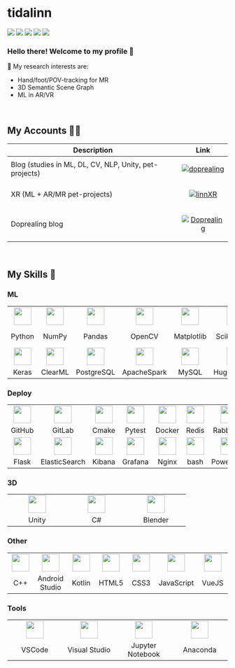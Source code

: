 # tidalinn

<p>
<img src="https://img.shields.io/badge/Interest-XR + ML-blue"/>
<img src="https://img.shields.io/badge/Hobby-Working | Coding | Reading-blue" />
<img src="https://img.shields.io/badge/Programming-Python-blue" />
<img src="https://img.shields.io/badge/Lives-Russia-blue" />
<img src="https://img.shields.io/badge/Languages-English | Deutsch | 汉语 | 한국어-blue" />
</p>

### Hello there! Welcome to my profile 👋

🔭 My research interests are:
- Hand/foot/POV-tracking for MR
- 3D Semantic Scene Graph
- ML in AR/VR

<br>

## My Accounts 👩‍💻
Description | Link
-|-
Blog (studies in ML, DL, CV, NLP, Unity, pet-projects) | <p align="center"> <a href="https://github.com/doprealing"> <img src="https://img.shields.io/badge/doprealing-D71868?style=for-the-badge&logo=github&logoColor=white" alt="doprealing"/> </a> </p>
XR (ML + AR/MR pet-projects) | <p align="center"> <a href="https://github.com/linnxr"> <img src="https://img.shields.io/badge/linnXR-232323?style=for-the-badge&logo=github&logoColor=white" alt="linnXR"/> </a> </p>
Doprealing blog | <p align="center"> <a href="https://t.me/doprealing"> <img src="https://img.shields.io/badge/Doprealing-8A2BE2?style=for-the-badge&logo=telegram&logoColor=white" alt="Doprealing"/> </a> </p>

<br>

## My Skills 💎

### ML

<div align="left">
  <table>
    <tr>
      <td align="center" width=120> <img height=40 src="https://cdn.jsdelivr.net/gh/devicons/devicon/icons/python/python-original.svg"/> </td>
      <td align="center" width=120> <img height=40 src="https://cdn.jsdelivr.net/gh/devicons/devicon/icons/numpy/numpy-original.svg"/> </td>
      <td align="center" width=120> <img height=40 src="https://cdn.jsdelivr.net/gh/devicons/devicon/icons/pandas/pandas-original.svg"/> </td>
      <td align="center" width=120> <img height=40 src="https://cdn.jsdelivr.net/gh/devicons/devicon/icons/opencv/opencv-original.svg"/> </td>
      <td align="center" width=120> <img height=40 src="https://cdn.jsdelivr.net/gh/devicons/devicon/icons/matplotlib/matplotlib-original.svg"/> </td>
      <td align="center" width=120> <img height=40 src="https://cdn.jsdelivr.net/gh/devicons/devicon/icons/scikitlearn/scikitlearn-original.svg"/> </td>
      <td align="center" width=120> <img height=40 src="https://cdn.jsdelivr.net/gh/devicons/devicon/icons/pytorch/pytorch-original.svg"/> </td>
      <td align="center" width=120> <img height=40 src="https://github.com/latticetower/pytorch-lightning/blob/master/docs/source/_images/logos/lightning_logo-large.svg"/> </td>
    </tr>
    <tr> 
      <td align="center" width=120>Python</td>
      <td align="center" width=120>NumPy</td>
      <td align="center" width=120>Pandas</td>
      <td align="center" width=120>OpenCV</td>
      <td align="center" width=120>Matplotlib</td>
      <td align="center" width=120>Scikit-learn</td>
      <td align="center" width=120>PyTorch</td>
      <td align="center" width=120>PyTorch Lightning</td>
    </tr>
    <tr>
      <td align="center" width=120> <img height=40 src="https://cdn.jsdelivr.net/gh/devicons/devicon/icons/keras/keras-original.svg"/> </td>
      <td align="center" width=120> <img height=40 src="https://github.com/clearml/clearml/blob/master/docs/clearml-logo.svg"/> </td>
      <td align="center" width=120> <img height=40 src="https://cdn.jsdelivr.net/gh/devicons/devicon/icons/postgresql/postgresql-original.svg"/> </td>
      <td align="center" width=120> <img height=40 src="https://cdn.jsdelivr.net/gh/devicons/devicon/icons/apachespark/apachespark-original.svg"/> </td>
      <td align="center" width=120> <img height=40 src="https://cdn.jsdelivr.net/gh/devicons/devicon/icons/mysql/mysql-original.svg"/> </td>
      <td align="center" width=120> <img height=40 src="https://huggingface.co/datasets/huggingface/brand-assets/resolve/main/hf-logo.svg"/> </td>
      <td align="center" width=120> <img height=40 src="https://cdn.jsdelivr.net/gh/devicons/devicon/icons/kaggle/kaggle-original.svg"/> </td>
      <td align="center" width=120>  </td>
    </tr>
    <tr> 
      <td align="center" width=120>Keras</td>
      <td align="center" width=120>ClearML</td>
      <td align="center" width=120>PostgreSQL</td>
      <td align="center" width=120>ApacheSpark</td>
      <td align="center" width=120>MySQL</td>
      <td align="center" width=120>HuggingFace</td>
      <td align="center" width=120>Kaggle</td>
      <td align="center" width=120></td>
    </tr>
  </table>
</div>

### Deploy

<div align="left">
  <table>
    <tr>
      <td align="center" width=120> <img height=40 src="https://cdn.jsdelivr.net/gh/devicons/devicon/icons/github/github-original.svg"/> </td>
      <td align="center" width=120> <img height=40 src="https://cdn.jsdelivr.net/gh/devicons/devicon/icons/gitlab/gitlab-original.svg"/> </td>
      <td align="center" width=120> <img height=40 src="https://cdn.jsdelivr.net/gh/devicons/devicon/icons/cmake/cmake-original.svg"/> </td>
      <td align="center" width=120> <img height=40 src="https://cdn.jsdelivr.net/gh/devicons/devicon/icons/pytest/pytest-original.svg"/> </td>
      <td align="center" width=120> <img height=40 src="https://cdn.jsdelivr.net/gh/devicons/devicon/icons/docker/docker-original.svg"/> </td>
      <td align="center" width=120> <img height=40 src="https://cdn.jsdelivr.net/gh/devicons/devicon/icons/redis/redis-original.svg"/> </td>
      <td align="center" width=120> <img height=40 src="https://cdn.jsdelivr.net/gh/devicons/devicon/icons/rabbitmq/rabbitmq-original.svg"/> </td>
      <td align="center" width=120> <img height=40 src="https://cdn.jsdelivr.net/gh/devicons/devicon/icons/fastapi/fastapi-original.svg"/> </td>
    </tr>
    <tr> 
      <td align="center" width=120>GitHub</td>
      <td align="center" width=120>GitLab</td>
      <td align="center" width=120>Cmake</td>
      <td align="center" width=120>Pytest</td>
      <td align="center" width=120>Docker</td>
      <td align="center" width=120>Redis</td>
      <td align="center" width=120>RabbitMQ</td>
      <td align="center" width=120>FastAPI</td>
    </tr>
    <tr>
      <td align="center" width=120> <img height=40 src="https://cdn.jsdelivr.net/gh/devicons/devicon/icons/flask/flask-original.svg"/> </td>
      <td align="center" width=120> <img height=40 src="https://cdn.jsdelivr.net/gh/devicons/devicon/icons/elasticsearch/elasticsearch-original.svg"/> </td>
      <td align="center" width=120> <img height=40 src="https://cdn.jsdelivr.net/gh/devicons/devicon/icons/kibana/kibana-original.svg"/> </td>
      <td align="center" width=120> <img height=40 src="https://cdn.jsdelivr.net/gh/devicons/devicon/icons/grafana/grafana-original.svg"/> </td>
      <td align="center" width=120> <img height=40 src="https://cdn.jsdelivr.net/gh/devicons/devicon/icons/nginx/nginx-original.svg"/> </td>
      <td align="center" width=120> <img height=40 src="https://cdn.jsdelivr.net/gh/devicons/devicon/icons/bash/bash-original.svg"/> </td>
      <td align="center" width=120> <img height=40 src="https://cdn.jsdelivr.net/gh/devicons/devicon/icons/powershell/powershell-original.svg"/> </td>
      <td align="center" width=120>  </td>
    </tr>
    <tr>
      <td align="center" width=120>Flask</td>
      <td align="center" width=120>ElasticSearch</td>
      <td align="center" width=120>Kibana</td>
      <td align="center" width=120>Grafana</td>
      <td align="center" width=120>Nginx</td>
      <td align="center" width=120>bash</td>
      <td align="center" width=120>Powershell</td>
      <td align="center" width=120></td>
    </tr>
  </table>
</div>

### 3D

<div align="left">
  <table>
    <tr>
      <td align="center" width=120> <img height=40 src="https://cdn.jsdelivr.net/gh/devicons/devicon/icons/unity/unity-original.svg"/> </td>
      <td align="center" width=120> <img height=40 src="https://cdn.jsdelivr.net/gh/devicons/devicon/icons/csharp/csharp-original.svg"/> </td>
      <td align="center" width=120> <img height=40 src="https://cdn.jsdelivr.net/gh/devicons/devicon/icons/blender/blender-original.svg"/> </td>
    </tr>
    <tr> 
      <td align="center" width=120>Unity</td>
      <td align="center" width=120>C#</td>
      <td align="center" width=120>Blender</td>
    </tr>
  </table>
</div>

### Other

<div align="left">
  <table>
    <tr>
      <td align="center" width=120> <img height=40 src="https://cdn.jsdelivr.net/gh/devicons/devicon/icons/cplusplus/cplusplus-original.svg"/> </td>
      <td align="center" width=120> <img height=40 src="https://cdn.jsdelivr.net/gh/devicons/devicon/icons/androidstudio/androidstudio-original.svg"/> </td>
      <td align="center" width=120> <img height=40 src="https://cdn.jsdelivr.net/gh/devicons/devicon/icons/kotlin/kotlin-original.svg"/> </td>
      <td align="center" width=120> <img height=40 src="https://cdn.jsdelivr.net/gh/devicons/devicon/icons/html5/html5-original.svg"/> </td>
      <td align="center" width=120> <img height=40 src="https://cdn.jsdelivr.net/gh/devicons/devicon/icons/css3/css3-original.svg"/> </td>
      <td align="center" width=120> <img height=40 src="https://cdn.jsdelivr.net/gh/devicons/devicon/icons/javascript/javascript-original.svg"/> </td>
      <td align="center" width=120> <img height=40 src="https://cdn.jsdelivr.net/gh/devicons/devicon/icons/vuejs/vuejs-original.svg"/> </td>
    </tr>
    <tr> 
      <td align="center" width=120>C++</td>
      <td align="center" width=120>Android Studio</td>
      <td align="center" width=120>Kotlin</td>
      <td align="center" width=120>HTML5</td>
      <td align="center" width=120>CSS3</td>
      <td align="center" width=120>JavaScript</td>
      <td align="center" width=120>VueJS</td>
    </tr>
  </table>
</div>

### Tools

<div align="left">
  <table>
    <tr>
      <td align="center" width=120> <img height=40 src="https://cdn.jsdelivr.net/gh/devicons/devicon/icons/vscode/vscode-original.svg"/> </td>
      <td align="center" width=120> <img height=40 src="https://cdn.jsdelivr.net/gh/devicons/devicon/icons/visualstudio/visualstudio-original.svg"/> </td>
      <td align="center" width=120> <img height=40 src="https://cdn.jsdelivr.net/gh/devicons/devicon/icons/jupyter/jupyter-original.svg"/> </td>
      <td align="center" width=120> <img height=40 src="https://cdn.jsdelivr.net/gh/devicons/devicon/icons/anaconda/anaconda-original.svg"/> </td>
    </tr>
    <tr> 
      <td align="center" width=120>VSCode</td>
      <td align="center" width=120>Visual Studio</td>
      <td align="center" width=120>Jupyter Notebook</td>
      <td align="center" width=120>Anaconda</td>
    </tr>
  </table>
</div>
